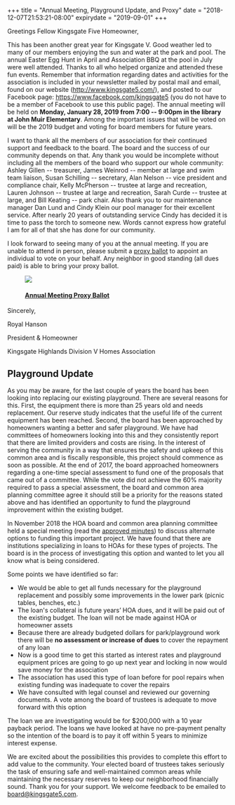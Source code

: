 +++
title = "Annual Meeting, Playground Update, and Proxy"
date = "2018-12-07T21:53:21-08:00"
expirydate = "2019-09-01"
+++

Greetings Fellow Kingsgate Five Homeowner,

This has been another great year for Kingsgate V. Good weather led to many of our members enjoying the sun and water at the park and pool. The annual Easter Egg Hunt in April and Association BBQ at the pool in July were well attended. Thanks to all who helped organize and attended these fun events. Remember that information regarding dates and activities for the association is included in your newsletter mailed by postal mail and email, found on our website (http://www.kingsgate5.com/), and posted to our Facebook page: https://www.facebook.com/kingsgate5 (you do not have to be a member of Facebook to use this public page).  The annual meeting will be held on **Monday, January 28, 2019 from 7:00 -- 9:00pm in the library at John Muir Elementary**. Among the important issues that will be voted on will be the 2019 budget and voting for board members for future years.

I want to thank all the members of our association for their continued support and feedback to the board. The board and the success of our community depends on that. Any thank you would be incomplete without including all the members of the board who support our whole community: Ashley Gillen -- treasurer, James Weinrod -- member at large and swim team liaison, Susan Schilling -- secretary, Alan Nelson -- vice president and compliance chair, Kelly McPherson -- trustee at large and recreation, Lauren Johnson -- trustee at large and recreation, Sarah Curde -- trustee at large, and Bill Keating -- park chair. Also thank you to our maintenance manager Dan Lund and Cindy Klein our pool manager for their excellent service. After nearly 20 years of outstanding service Cindy has decided it is time to pass the torch to someone new. Words cannot express how grateful I am for all of that she has done for our community.

I look forward to seeing many of you at the annual meeting. If you are unable to attend in person, please submit a [proxy ballot](pdf/kingsgate5-proxy-2019.pdf) to appoint an individual to vote on your behalf. Any neighbor in good standing (all dues paid) is able to bring your proxy ballot.  

<a href="../pdf/kingsgate5-proxy-2019.pdf">
    <figure class="document-thumbnail">
        <img src="../img/kingsgate5-proxy-2019-thumb.png" />
        <figcaption>
            <h4>Annual Meeting Proxy Ballot</h4>
        </figcaption>
    </figure>
</a>

Sincerely,

Royal Hanson

President & Homeowner

Kingsgate Highlands Division V Homes Association

<h2>Playground Update</h2>

As you may be aware, for the last couple of years the board has been looking into replacing our existing playground. There are several reasons for this. First, the equipment there is more than 25 years old and needs replacement. Our reserve study indicates that the useful life of the current equipment has been reached.  Second, the board has been approached by homeowners wanting a better and safer playground. We have had committees of homeowners looking into this and they consistently report that there are limited providers and costs are rising. In the interest of serving the community in a way that ensures the safety and upkeep of this common area and is fiscally responsible, this project should commence as soon as possible.  At the end of 2017, the board approached homeowners regarding a one-time special assessment to fund one of the proposals that came out of a committee. While the vote did not achieve the 60% majority required to pass a special assessment, the board and common area planning committee agree it should still be a priority for the reasons stated above and has identified an opportunity to fund the playground improvement within the existing budget.

In November 2018 the HOA board and common area planning committee held a special meeting (read the [approved minutes](pdf/minutes/2018_11_29.pdf)) to discuss alternate options to funding this important project. We have found that there are institutions specializing in loans to HOAs for these types of projects. The board is in the process of investigating this option and wanted to let you all know what is being considered.

Some points we have identified so far:

- We would be able to get all funds necessary for the playground replacement and possibly some improvements in the lower park (picnic tables, benches, etc.)
- The loan's collateral is future years’ HOA dues, and it will be paid out of the existing budget. The loan will not be made against HOA or homeowner assets
- Because there are already budgeted dollars for park/playground work there will be **no assessment or increase of dues** to cover the repayment of any loan
- Now is a good time to get this started as interest rates and playground equipment prices are going to go up next year and locking in now would save money for the association
- The association has used this type of loan before for pool repairs when existing funding was inadequate to cover the repairs
- We have consulted with legal counsel and reviewed our governing documents. A vote among the board of trustees is adequate to move forward with this option

The loan we are investigating would be for $200,000 with a 10 year payback period. The loans we have looked at have no pre-payment penalty so the intention of the board is to pay it off within 5 years to minimize interest expense.

We are excited about the possibilities this provides to complete this effort to add value to the community. Your elected board of trustees takes seriously the task of ensuring safe and well-maintained common areas while maintaining the necessary reserves to keep our neighborhood financially sound.  Thank you for your support. We welcome feedback to be emailed to <board@kingsgate5.com>.

